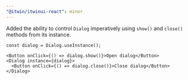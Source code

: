 ```yaml
---
"@itwin/itwinui-react": minor
---
```


Added the ability to control `Dialog` imperatively using `show()` and `close()` methods from its instance.

```tsx
const dialog = Dialog.useInstance();

<Button onClick={() => dialog.show()}>Open dialog</Button>
<Dialog instance={dialog}>
  <Button onClick={() => dialog.close()}>Close dialog</Button>
</Dialog>
```
